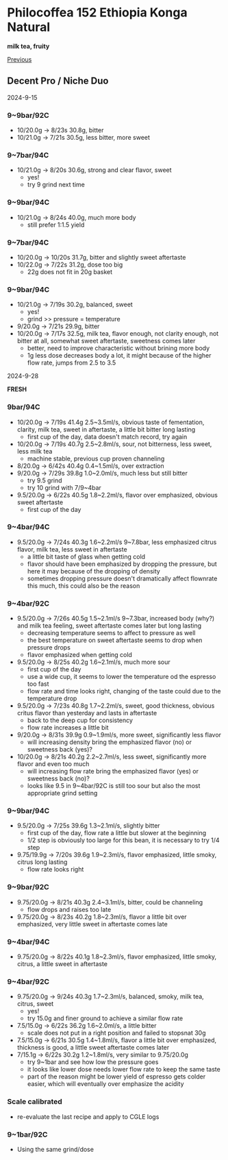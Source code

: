 # Philocoffea 152 Ethiopia Konga Natural

**milk tea, fruity**

[Previous](../../Breville-Niche/2024-9/Philocoffea-152.md)

## Decent Pro / Niche Duo

2024-9-15

### 9~9bar/92C

- 10/20.0g -> 8/23s 30.8g, bitter
- 10/21.0g -> 7/21s 30.5g, less bitter, more sweet

### 9~7bar/94C

- 10/21.0g -> 8/20s 30.6g, strong and clear flavor, sweet
  - yes!
  - try 9 grind next time

### 9~9bar/94C

- 10/21.0g -> 8/24s 40.0g, much more body
  - still prefer 1:1.5 yield

### 9~7bar/94C

- 10/20.0g -> 10/20s 31.7g, bitter and slightly sweet aftertaste
- 10/22.0g -> 7/22s 31.2g, dose too big
  - 22g does not fit in 20g basket

### 9~9bar/94C

- 10/21.0g -> 7/19s 30.2g, balanced, sweet
  - yes!
  - grind >> pressure = temperature
- 9/20.0g -> 7/21s 29.9g, bitter
- 10/20.0g -> 7/17s 32.5g, milk tea, flavor enough, not clarity enough, not bitter at all, somewhat sweet aftertaste, sweetness comes later
  - better, need to improve characteristic without brining more body
  - 1g less dose decreases body a lot, it might because of the higher flow rate, jumps from 2.5 to 3.5

2024-9-28

**FRESH**

### 9bar/94C

- 10/20.0g -> 7/19s 41.4g 2.5\~3.5ml/s, obvious taste of fementation, clarity, milk tea, sweet in aftertaste, a little bit bitter long lasting
  - first cup of the day, data doesn't match record, try again
- 10/20.0g -> 7/19s 40.7g 2.5\~2.8ml/s, sour, not bitterness, less sweet, less milk tea
  - machine stable, previous cup proven channeling
- 8/20.0g -> 6/42s 40.4g 0.4\~1.5ml/s, over extraction
- 9/20.0g -> 7/29s 39.8g 1.0\~2.0ml/s, much less but still bitter
  - try 9.5 grind
  - try 10 grind with 7/9\~4bar
- 9.5/20.0g -> 6/22s 40.5g 1.8\~2.2ml/s, flavor over emphasized, obvious sweet aftertaste
  - first cup of the day

### 9~4bar/94C

- 9.5/20.0g -> 7/24s 40.3g 1.6\~2.2ml/s 9\~7.8bar, less emphasized citrus flavor, milk tea, less sweet in aftertaste
  - a little bit taste of glass when getting cold
  - flavor should have been emphasized by dropping the pressure, but here it may because of the dropping of density
  - sometimes dropping pressure doesn't dramatically affect flownrate this much, this could also be the reason

### 9~4bar/92C

- 9.5/20.0g -> 7/26s 40.5g 1.5\~2.1ml/s 9\~7.3bar, increased body (why?) and milk tea feeling, sweet aftertaste comes later but long lasting
  - decreasing temperature seems to affect to pressure as well
  - the best temperature on sweet aftertaste seems to drop when pressure drops
  - flavor emphasized when getting cold
- 9.5/20.0g -> 8/25s 40.2g 1.6\~2.1ml/s, much more sour
  - first cup of the day
  - use a wide cup, it seems to lower the temperature od the espresso too fast
  - flow rate and time looks right, changing of the taste could due to the temperature drop
- 9.5/20.0g -> 7/23s 40.8g 1.7\~2.2ml/s, sweet, good thickness, obvious critus flavor than yesterday and lasts in aftertaste
  - back to the deep cup for consistency
  - flow rate increases a little bit
- 9/20.0g -> 8/31s 39.9g 0.9\~1.9ml/s, more sweet, significantly less flavor
  - will increasing density bring the emphasized flavor (no) or sweetness back (yes)? 
- 10/20.0g -> 8/21s 40.2g 2.2\~2.7ml/s, less sweet, significantly more flavor and even too much
  - will increasing flow rate bring the emphasized flavor (yes) or sweetness back (no)?
  - looks like 9.5 in 9~4bar/92C is still too sour but also the most appropriate grind setting

### 9~9bar/94C

- 9.5/20.0g -> 7/25s 39.6g 1.3\~2.1ml/s, slightly bitter
  - first cup of the day, flow rate a little but slower at the beginning
  - 1/2 step is obviously too large for this bean, it is necessary to try 1/4 step
- 9.75/19.9g -> 7/20s 39.6g 1.9\~2.3ml/s, flavor emphasized, little smoky, citrus long lasting
  - flow rate looks right

### 9~9bar/92C

- 9.75/20.0g -> 8/21s 40.3g 2.4\~3.1ml/s, bitter, could be channeling
  - flow drops and raises too late
- 9.75/20.0g -> 8/23s 40.2g 1.8\~2.3ml/s, flavor a little bit over emphasized, very little sweet in aftertaste comes late

### 9~4bar/94C

- 9.75/20.0g -> 8/22s 40.1g 1.8\~2.3ml/s, flavor emphasized, little smoky, citrus, a little sweet in aftertaste

### 9\~4bar/92C

- 9.75/20.0g -> 9/24s 40.3g 1.7\~2.3ml/s, balanced, smoky, milk tea, citrus, sweet
  - yes!
  - try 15.0g and finer ground to achieve a similar flow rate
- 7.5/15.0g -> 6/22s 36.2g 1.6\~2.0ml/s, a little bitter
  - scale does not put in a right position and failed to stopsnat 30g
- 7.5/15.0g -> 6/21s 30.5g 1.4\~1.8ml/s, flavor a little bit over emphasized, thickness is good, a little sweet aftertaste comes later
- 7/15.1g -> 6/22s 30.2g 1.2\~1.8ml/s, very similar to 9.75/20.0g
  - try 9\~1bar and see how low the pressure goes
  - it looks like lower dose needs lower flow rate to keep the same taste
  - part of the reason might be lower yield of espresso gets colder easier, which will eventually over emphasize the acidity

### Scale calibrated

- re-evaluate the last recipe and apply to CGLE logs

### 9\~1bar/92C

- Using the same grind/dose
